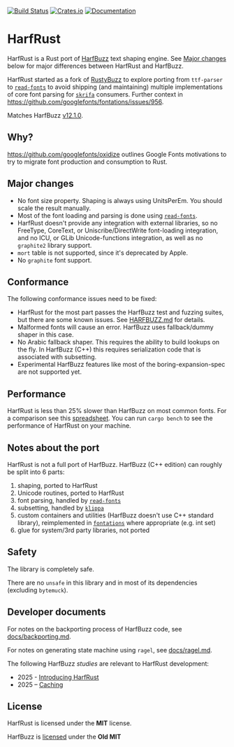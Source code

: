 [![Build Status](https://github.com/harfbuzz/harfrust/actions/workflows/main.yml/badge.svg)](https://github.com/harfbuzz/harfrust/actions/workflows/main.yml)
[![Crates.io](https://img.shields.io/crates/v/harfrust.svg)](https://crates.io/crates/harfrust)
[![Documentation](https://docs.rs/harfrust/badge.svg)](https://docs.rs/harfrust)

# HarfRust

HarfRust is a Rust port of [HarfBuzz](https://github.com/harfbuzz/harfbuzz) text shaping engine.
See [Major changes](#major-changes) below for major differences between HarfRust and HarfBuzz.

HarfRust started as a fork of [RustyBuzz](https://docs.rs/rustybuzz) to explore porting from `ttf-parser` to
[`read-fonts`](https://docs.rs/read-fonts) to avoid shipping (and maintaining)
multiple implementations of core font parsing for [`skrifa`](https://docs.rs/skrifa) consumers.
Further context in https://github.com/googlefonts/fontations/issues/956.

Matches HarfBuzz [v12.1.0](https://github.com/harfbuzz/harfbuzz/releases/tag/12.1.0).

## Why?

https://github.com/googlefonts/oxidize outlines Google Fonts motivations to try to migrate font
production and consumption to Rust.

## Major changes

- No font size property. Shaping is always using UnitsPerEm. You should scale the result manually.
- Most of the font loading and parsing is done using [`read-fonts`](https://docs.rs/read-fonts).
- HarfRust doesn't provide any integration with external libraries, so no FreeType, CoreText, or Uniscribe/DirectWrite font-loading integration, and no ICU, or GLib Unicode-functions integration, as well as no `graphite2` library support.
- `mort` table is not supported, since it's deprecated by Apple.
- No `graphite` font support.

## Conformance

The following conformance issues need to be fixed:

- HarfRust for the most part passes the HarfBuzz test and fuzzing suites, but there are some known issues. See [HARFBUZZ.md](./HARFBUZZ.md) for details.
- Malformed fonts will cause an error. HarfBuzz uses fallback/dummy shaper in this case.
- No Arabic fallback shaper. This requires the ability to build lookups on the fly. In HarfBuzz (C++) this requires serialization code that is associated with subsetting.
- Experimental HarfBuzz features like most of the boring-expansion-spec are not supported yet.

## Performance

HarfRust is less than 25% slower than HarfBuzz on most common fonts. For a comparison see this [spreadsheet][3].
You can run `cargo bench` to see the performance of HarfRust on your machine.


## Notes about the port

HarfRust is not a full port of HarfBuzz. HarfBuzz (C++ edition) can roughly be split into 6 parts:

1. shaping, ported to HarfRust
2. Unicode routines, ported to HarfRust
3. font parsing, handled by [`read-fonts`](https://docs.rs/read-fonts)
4. subsetting, handled by [`klippa`](https://github.com/googlefonts/fontations/tree/main/klippa)
5. custom containers and utilities (HarfBuzz doesn't use C++ standard library), reimplemented in [`fontations`](https://github.com/googlefonts/fontations) where appropriate (e.g. int set)
6. glue for system/3rd party libraries, not ported

## Safety

The library is completely safe.

There are no `unsafe` in this library and in most of its dependencies (excluding `bytemuck`).

## Developer documents

For notes on the backporting process of HarfBuzz code, see [docs/backporting.md](docs/backporting.md).

For notes on generating state machine using `ragel`, see [docs/ragel.md](docs/ragel.md).

The following HarfBuzz _studies_ are relevant to HarfRust development:

- 2025 - [Introducing HarfRust][2]
- 2025 – [Caching][1]

## License

HarfRust is licensed under the **MIT** license.

HarfBuzz is [licensed](https://github.com/harfbuzz/harfbuzz/blob/main/COPYING) under the **Old MIT**

[1]: https://docs.google.com/document/d/1_VgObf6Je0J8byMLsi7HCQHnKo2emGnx_ib_sHo-bt4/preview
[2]: https://docs.google.com/document/d/1aH_waagdEM5UhslQxCeFEb82ECBhPlZjy5_MwLNLBYo/preview
[3]: https://docs.google.com/spreadsheets/d/1lyPPZHXIF8gE0Tpx7_IscwhwaZa4KOpdt7vnV0jQT9o/preview
